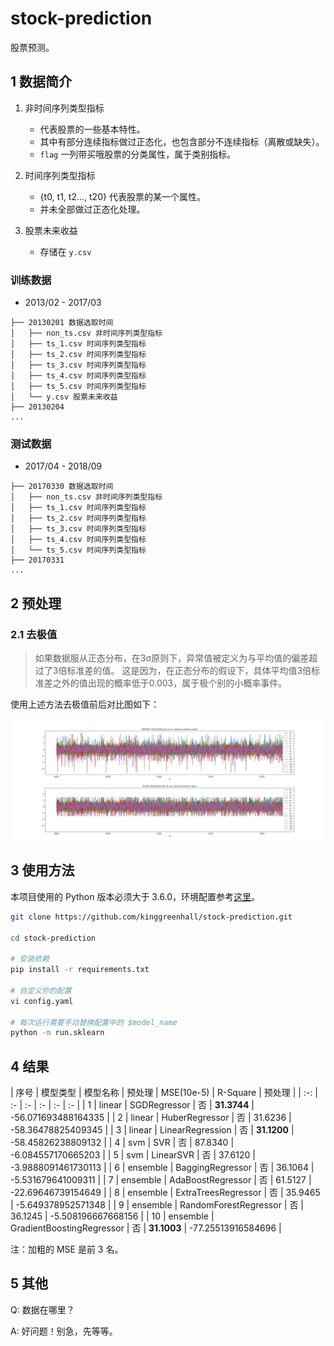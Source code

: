 # stock-prediction

股票预测。

## 1 数据简介

1. 非时间序列类型指标
    - 代表股票的一些基本特性。
    - 其中有部分连续指标做过正态化，也包含部分不连续指标（离散或缺失）。
    - `flag` 一列带买哦股票的分类属性，属于类别指标。

2. 时间序列类型指标
    - {t0, t1, t2..., t20} 代表股票的某一个属性。
    - 并未全部做过正态化处理。

3. 股票未来收益
    - 存储在 `y.csv`

### 训练数据

- 2013/02 - 2017/03

```
├── 20130201 数据选取时间
│   ├── non_ts.csv 非时间序列类型指标
│   ├── ts_1.csv 时间序列类型指标
│   ├── ts_2.csv 时间序列类型指标
│   ├── ts_3.csv 时间序列类型指标
│   ├── ts_4.csv 时间序列类型指标
│   ├── ts_5.csv 时间序列类型指标
│   └── y.csv 股票未来收益
├── 20130204
...
```

### 测试数据

- 2017/04 - 2018/09

```
├── 20170330 数据选取时间
│   ├── non_ts.csv 非时间序列类型指标
│   ├── ts_1.csv 时间序列类型指标
│   ├── ts_2.csv 时间序列类型指标
│   ├── ts_3.csv 时间序列类型指标
│   ├── ts_4.csv 时间序列类型指标
│   └── ts_5.csv 时间序列类型指标
├── 20170331
...
```

## 2 预处理

### 2.1 去极值

> 如果数据服从正态分布，在3σ原则下，异常值被定义为与平均值的偏差超过了3倍标准差的值。
> 这是因为，在正态分布的假设下，具体平均值3倍标准差之外的值出现的概率低于0.003，属于极个别的小概率事件。

使用上述方法去极值前后对比图如下：

![](./src/20130201_non_ts_remove_extreme_value.png)

## 3 使用方法

本项目使用的 Python 版本必须大于 3.6.0，环境配置参考[这里](https://www.v2ai.cn/linux/2018/04/29/LX-2.html)。

```bash
git clone https://github.com/kinggreenhall/stock-prediction.git

cd stock-prediction

# 安装依赖
pip install -r requirements.txt

# 自定义你的配置
vi config.yaml

# 每次运行需要手动替换配置中的 $model_name
python -m run.sklearn
```

## 4 结果

| 序号 | 模型类型 | 模型名称 | 预处理 | MSE(10e-5) | R-Square | 预处理 |
| :-: | :- | :- | :- | :- | :- |
| 1 | linear | SGDRegressor | 否 | **31.3744** | -56.071693488164335 |
| 2 | linear | HuberRegressor | 否 | 31.6236 | -58.36478825409345 |
| 3 | linear | LinearRegression | 否 | **31.1200** | -58.45826238809132 |
| 4 | svm | SVR | 否 | 87.8340 | -6.084557170665203 |
| 5 | svm | LinearSVR | 否 | 37.6120 | -3.9888091461730113 |
| 6 | ensemble | BaggingRegressor | 否 | 36.1064 | -5.531679641009311 |
| 7 | ensemble | AdaBoostRegressor | 否 | 61.5127 | -22.69646739154649 |
| 8 | ensemble | ExtraTreesRegressor | 否 | 35.9465 | -5.649378952571348 |
| 9 | ensemble | RandomForestRegressor | 否 | 36.1245 | -5.508196667668156 |
| 10 | ensemble | GradientBoostingRegressor | 否 | **31.1003** | -77.25513916584696 |

注：加粗的 MSE 是前 3 名。

## 5 其他

Q: 数据在哪里？

A: 好问题！别急，先等等。
